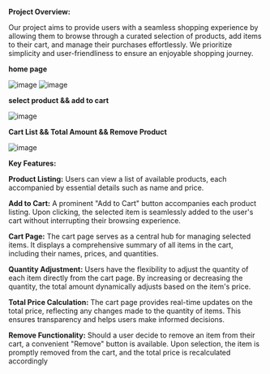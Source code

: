 **Project Overview:**

Our project aims to provide users with a seamless shopping experience by allowing them to browse through a curated selection of products, add items to their cart, and manage their purchases effortlessly. We prioritize simplicity and user-friendliness to ensure an enjoyable shopping journey.


**home page**

![image](https://github.com/mekalasanthosh2001/AddToCart/assets/104013993/6b0f2c41-3834-4c44-83ea-7925641738bb)
![image](https://github.com/mekalasanthosh2001/AddToCart/assets/104013993/46510b1f-60f1-4ac8-b5c4-c36d0fd0fe89)

**select product && add to cart**

![image](https://github.com/mekalasanthosh2001/AddToCart/assets/104013993/80b295c1-661d-4a36-86fe-d20aea3e0223)

**Cart List && Total Amount && Remove Product**

![image](https://github.com/mekalasanthosh2001/AddToCart/assets/104013993/de781286-4a1f-4521-92aa-e9939fd3d7a3)


**Key Features:**

**Product Listing:** Users can view a list of available products, each accompanied by essential details such as name and price.

**Add to Cart:** A prominent "Add to Cart" button accompanies each product listing. Upon clicking, the selected item is seamlessly added to the user's cart without interrupting their browsing experience.

**Cart Page:** The cart page serves as a central hub for managing selected items. It displays a comprehensive summary of all items in the cart, including their names, prices, and quantities.

**Quantity Adjustment:** Users have the flexibility to adjust the quantity of each item directly from the cart page. By increasing or decreasing the quantity, the total amount dynamically adjusts based on the item's price.

**Total Price Calculation:** The cart page provides real-time updates on the total price, reflecting any changes made to the quantity of items. This ensures transparency and helps users make informed decisions.

**Remove Functionality:** Should a user decide to remove an item from their cart, a convenient "Remove" button is available. Upon selection, the item is promptly removed from the cart, and the total price is recalculated accordingly



















